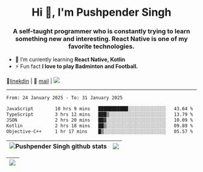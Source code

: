 <h1 align="center">Hi 👋, I'm Pushpender Singh</h1>
<h3 align="center">A self-taught programmer who is constantly trying to learn something new and interesting. React Native is one of my favorite technologies.</h3>

- 🌱 I’m currently learning **React Native, Kotlin**
- ⚡ Fun fact **I love to play Badminton and Football.**

👔[linekdin](https://www.linkedin.com/in/pushpender-singh-240061202/) | 📧 [mail](mailto:pushpendersingh694@gmail.com) | 
<a href="https://github.com/pushpender-singh-ap/pushpender-singh-ap">
    <img src="https://komarev.com/ghpvc/?username=pushpender-singh-ap&style=for-the-badge">
</a>


---

<!--START_SECTION:waka-->

```txt
From: 24 January 2025 - To: 31 January 2025

JavaScript        10 hrs 9 mins   ███████████░░░░░░░░░░░░░░   43.64 %
TypeScript        3 hrs 12 mins   ███▒░░░░░░░░░░░░░░░░░░░░░   13.79 %
JSON              2 hrs 20 mins   ██▓░░░░░░░░░░░░░░░░░░░░░░   10.09 %
Kotlin            2 hrs 18 mins   ██▒░░░░░░░░░░░░░░░░░░░░░░   09.89 %
Objective-C++     1 hr 17 mins    █▒░░░░░░░░░░░░░░░░░░░░░░░   05.57 %
```

<!--END_SECTION:waka-->


| <a><img align="center" src="https://github-readme-stats-iota-ecru-15.vercel.app/api?username=pushpender-singh-ap&show_icons=true&include_all_commits=true&theme=buefy&hide_border=true" alt="Pushpender Singh github stats" /></a> | <a><img align="center" src="https://github-readme-stats-iota-ecru-15.vercel.app/api/top-langs/?username=pushpender-singh-ap&layout=compact&theme=buefy&hide_border=true" /></a> |
| ------------- | ------------- |

| <a> <img align="left" src="https://github-readme-streak-stats.herokuapp.com/?user=pushpender-singh-ap" /></br> </a> |
| ------------- |
